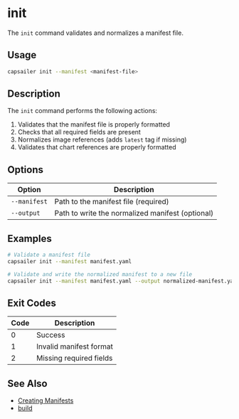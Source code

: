 # init

The `init` command validates and normalizes a manifest file.

## Usage

```bash
capsailer init --manifest <manifest-file>
```

## Description

The `init` command performs the following actions:

1. Validates that the manifest file is properly formatted
2. Checks that all required fields are present
3. Normalizes image references (adds `latest` tag if missing)
4. Validates that chart references are properly formatted

## Options

| Option | Description |
|--------|-------------|
| `--manifest` | Path to the manifest file (required) |
| `--output` | Path to write the normalized manifest (optional) |

## Examples

```bash
# Validate a manifest file
capsailer init --manifest manifest.yaml

# Validate and write the normalized manifest to a new file
capsailer init --manifest manifest.yaml --output normalized-manifest.yaml
```

## Exit Codes

| Code | Description |
|------|-------------|
| 0 | Success |
| 1 | Invalid manifest format |
| 2 | Missing required fields |

## See Also

- [Creating Manifests](../user-guide/creating-manifests.md)
- [build](build.md) 